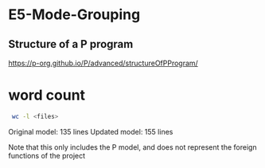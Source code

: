# E5-Mode-Grouping
## Structure of a P program
https://p-org.github.io/P/advanced/structureOfPProgram/

# word count
```bash
 wc -l <files>
```

Original model: 135 lines
Updated model: 155 lines 

Note that this only includes the P model, and does not represent the foreign functions of the project
